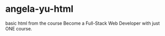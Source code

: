 # angela-yu-html
basic html from the course Become a Full-Stack Web Developer with just ONE course. 
